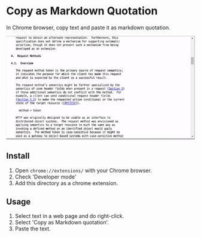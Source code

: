 Copy as Markdown Quotation
==========================

In Chrome browser, copy text and paste it as markdown quotation.

![demo](./demo.gif)

Install
-------

1. Open `chrome://extensions/` with your Chrome browser.
2. Check 'Developer mode'
3. Add this directory as a chrome extension.

Usage
-----

1. Select text in a web page and do right-click.
2. Select 'Copy as Markdown quotation'.
3. Paste the text. 
